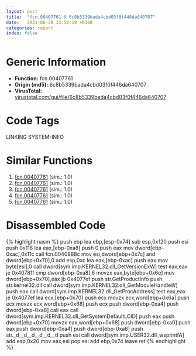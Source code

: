 ```yaml
---
layout: post
title:  "fcn.00407761 @ 6c8b5339bada4cbd03f0f446da640707"
date:   2021-08-30 15:52:19 +0300
categories: report
index: false
---
```


# Generic Information
- **Function:** fcn.00407761
- **Origin (md5):** 6c8b5339bada4cbd03f0f446da640707
- **VirusTotal:** [virustotal.com/gui/file/6c8b5339bada4cbd03f0f446da640707][virustotal_ref]

# Code Tags
<span class="tag" id="LINKING">LINKING</span>
<span class="tag" id="SYSTEM-INFO">SYSTEM-INFO</span>


# Similar Functions

1. [fcn.00407761][similar_1_ref] (sim.: 1.0)
2. [fcn.00407761][similar_2_ref] (sim.: 1.0)
3. [fcn.00407761][similar_3_ref] (sim.: 1.0)
4. [fcn.00407761][similar_4_ref] (sim.: 1.0)
5. [fcn.00407761][similar_5_ref] (sim.: 1.0)


# Disassembled Code

{% highlight nasm %}
push ebp
lea ebp,[esp-0x74]
sub esp,0x120
push esi
push 0x118
lea eax,[ebp-0xa8]
push 0
push eax
mov dword[ebp-0xac],0x11c
call fcn.0040888c
mov esi,dword[ebp+0x7c]
and dword[ebp+0x70],0
add esp,0xc
lea eax,[ebp-0xac]
push eax
mov byte[esi],0
call dword[sym.imp.KERNEL32.dll_GetVersionExW]
test eax,eax
je 0x40781f
cmp dword[ebp-0xa8],6
movzx eax,byte[ebp+0x6e]
mov dword[ebp+0x70],eax
jb 0x4077ef
push str.GetProductInfo
push str.kernel32.dll
call dword[sym.imp.KERNEL32.dll_GetModuleHandleW]
push eax
call dword[sym.imp.KERNEL32.dll_GetProcAddress]
test eax,eax
je 0x4077ef
lea ecx,[ebp+0x70]
push ecx
movzx ecx,word[ebp+0x6a]
push ecx
movzx ecx,word[ebp+0x68]
push ecx
push dword[ebp-0xa4]
push dword[ebp-0xa8]
call eax
call dword[sym.imp.KERNEL32.dll_GetSystemDefaultLCID]
push eax
push dword[ebp+0x70]
movzx eax,word[ebp+0x68]
push dword[ebp-0xa0]
push eax
push dword[ebp-0xa4]
push dword[ebp-0xa8]
push str._d__d__d__d__d__d
push esi
call dword[sym.imp.USER32.dll_wsprintfA]
add esp,0x20
mov eax,esi
pop esi
add ebp,0x74
leave 
ret 
{% endhighlight %}


[similar_1_ref]: /report/fcn.00407761@e88e20d68d7b3df5aa8f6d5028e52001
[similar_2_ref]: /report/fcn.00407761@987f3285b149a8407c283e379c3f1665
[similar_3_ref]: /report/fcn.00407761@e7582fc3dadb394a1457ab7e7fbbe9a7
[similar_4_ref]: /report/fcn.00407761@0a0cabcf61ae0cbba2b913f9f2f07305
[similar_5_ref]: /report/fcn.00407761@8f8b2c5d43e03af62d4bc097b3275f12
[virustotal_ref]: https://www.virustotal.com/gui/file/6c8b5339bada4cbd03f0f446da640707